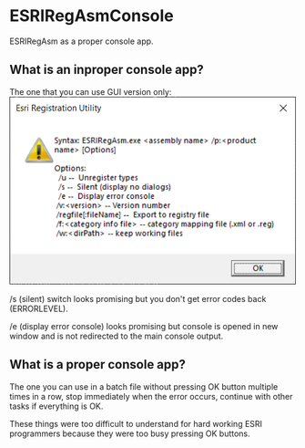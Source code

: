 # ESRIRegAsmConsole
ESRIRegAsm as a proper console app.

## What is an inproper console app?

The one that you can use GUI version only:
![](./assets/Arguments_Arcgis_10_7.png "Screen if running ESRIRegAsm.exe without arguments")

/s (silent) switch looks promising but you don't get error codes back (ERRORLEVEL).

/e (display error console) looks promising but console is opened in new window and is not redirected to the main console output.

## What is a proper console app?

The one you can use in a batch file without pressing OK button multiple times in a row, stop immediately when the error occurs,
continue with other tasks if everything is OK.

These things were too difficult to understand for hard working ESRI programmers because they were too busy pressing OK buttons.
